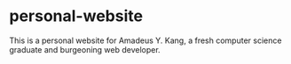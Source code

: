 # personal-website

This is a personal website for Amadeus Y. Kang, a fresh computer science graduate and burgeoning web developer.
